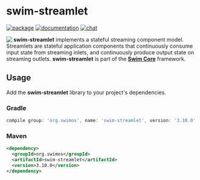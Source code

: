 # swim-streamlet

[![package](https://img.shields.io/maven-central/v/org.swimos/swim-util?label=maven)](https://mvnrepository.com/artifact/org.swimos/swim-streamlet)
[![documentation](https://img.shields.io/badge/doc-JavaDoc-blue.svg)](https://docs.swimos.org/java/latest/swim.streamlet/module-summary.html)
[![chat](https://img.shields.io/badge/chat-Gitter-green.svg)](https://gitter.im/swimos/community)

<a href="https://www.swimos.org"><img src="https://docs.swimos.org/readme/marlin-blue.svg" align="left"></a>

**swim-streamlet** implements a stateful streaming component model.  Streamlets
are stateful application components that continuously consume input state from
streaming inlets, and continuously produce output state on streaming outlets.
**swim-streamlet** is part of the [**Swim Core**](https://github.com/swimos/swim/tree/master/swim-system-java/swim-core-java) framework.

## Usage

Add the **swim-streamlet** library to your project's dependencies.

### Gradle

```groovy
compile group: 'org.swimos', name: 'swim-streamlet', version: '3.10.0'
```

### Maven

```xml
<dependency>
  <groupId>org.swimos</groupId>
  <artifactId>swim-streamlet</artifactId>
  <version>3.10.0</version>
</dependency>
```
